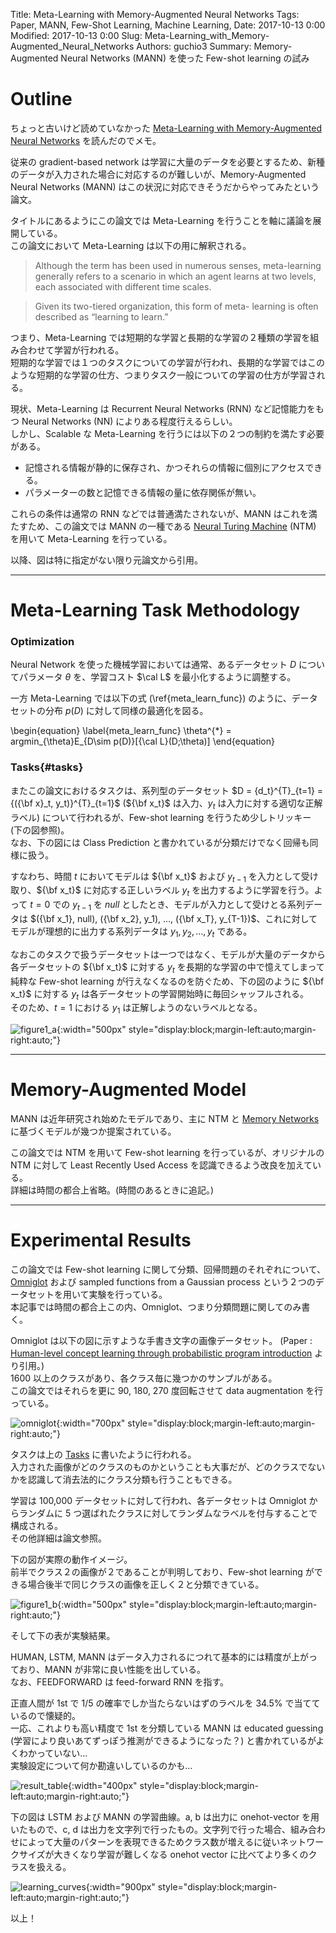 Title: Meta-Learning with Memory-Augmented Neural Networks
Tags: Paper, MANN, Few-Shot Learning, Machine Learning,
Date: 2017-10-13 0:00
Modified: 2017-10-13 0:00
Slug: Meta-Learning_with_Memory-Augmented_Neural_Networks
Authors: guchio3
Summary: Memory-Augmented Neural Networks (MANN) を使った Few-shot learning の試み

# Outline
ちょっと古いけど読めていなかった [Meta-Learning with Memory-Augmented Neural Networks](http://proceedings.mlr.press/v48/santoro16.pdf) を読んだのでメモ。

従来の gradient-based network は学習に大量のデータを必要とするため、新種のデータが入力された場合に対応するのが難しいが、Memory-Augmented Neural Networks (MANN) はこの状況に対応できそうだからやってみたという論文。

タイトルにあるようにこの論文では Meta-Learning を行うことを軸に議論を展開している。  
この論文において Meta-Learning は以下の用に解釈される。

> Although the term has been used in numerous senses, meta-learning generally refers to a scenario in which an agent learns at two levels, each associated with different time scales.

> Given its two-tiered organization, this form of meta- learning is often described as “learning to learn.”

つまり、Meta-Learning では短期的な学習と長期的な学習の２種類の学習を組み合わせて学習が行われる。  
短期的な学習では１つのタスクについての学習が行われ、長期的な学習ではこのような短期的な学習の仕方、つまりタスク一般についての学習の仕方が学習される。  

現状、Meta-Learning は Recurrent Neural Networks (RNN) など記憶能力をもつ Neural Networks (NN) によりある程度行えるらしい。  
しかし、Scalable な Meta-Learning を行うには以下の２つの制約を満たす必要がある。

* 記憶される情報が静的に保存され、かつそれらの情報に個別にアクセスできる。
* パラメーターの数と記憶できる情報の量に依存関係が無い。

これらの条件は通常の RNN などでは普通満たされないが、MANN はこれを満たすため、この論文では MANN の一種である [Neural Turing Machine](https://arxiv.org/pdf/1410.5401.pdf) (NTM) を用いて Meta-Learning を行っている。

以降、図は特に指定がない限り元論文から引用。


---
# Meta-Learning Task Methodology
### Optimization
Neural Network を使った機械学習においては通常、あるデータセット $D$ についてパラメータ $\theta$ を、学習コスト $\cal L$ を最小化するように調整する。

一方 Meta-Learning では以下の式 (\ref{meta_learn_func}) のように、データセットの分布 $p(D)$ に対して同様の最適化を図る。

\begin{equation}
\label{meta_learn_func}
    \theta^{*} = argmin_{\theta}E_{D\sim p(D)}[{\cal L}(D;\theta)]
\end{equation}

### Tasks{#tasks}
またこの論文におけるタスクは、系列型のデータセット $D = {d_t}^{T}_{t=1} = {({\bf x}_t, y_t)}^{T}_{t=1}$ (${\bf x_t}$ は入力、$y_t$ は入力に対する適切な正解ラベル) について行われるが、Few-shot learning を行うため少しトリッキー (下の図参照)。  
なお、下の図には Class Prediction と書かれているが分類だけでなく回帰も同様に扱う。

すなわち、時間 $t$ においてモデルは ${\bf x_t}$ および $y_{t-1}$ を入力として受け取り、${\bf x_t}$ に対応する正しいラベル $y_t$ を出力するように学習を行う。よって $t = 0$ での $y_{t-1}$ を $null$ としたとき、モデルが入力として受けとる系列データは $({\bf x_1}, null), ({\bf x_2}, y_1), ..., ({\bf x_T}, y_{T-1})$、これに対してモデルが理想的に出力する系列データは $y_1, y_2 , ..., y_t$ である。

なおこのタスクで扱うデータセットは一つではなく、モデルが大量のデータから各データセットの ${\bf x_t}$ に対する $y_t$ を長期的な学習の中で憶えてしまって純粋な Few-shot learning が行えなくなるのを防ぐため、下の図のように ${\bf x_t}$ に対する $y_t$ は各データセットの学習開始時に毎回シャッフルされる。  
そのため、$t = 1$ における $y_1$ は正解しようのないラベルとなる。

![figure1_a]({filename}/images/Research/Meta-Learning_with_Memory_Augmented_Neural_Networks/figure1_a.jpg){:width="500px" style="display:block;margin-left:auto;margin-right:auto;"}


---
# Memory-Augmented Model
MANN は近年研究され始めたモデルであり、主に NTM と [Memory Networks](https://arxiv.org/pdf/1410.3916.pdf) に基づくモデルが幾つか提案されている。

この論文では NTM を用いて Few-shot learning を行っているが、オリジナルの NTM に対して Least Recently Used Access を認識できるよう改良を加えている。  
詳細は時間の都合上省略。(時間のあるときに追記。)


---
# Experimental Results
この論文では Few-shot learning に関して分類、回帰問題のそれぞれについて、[Omniglot](https://github.com/brendenlake/omniglot) および sampled functions from a Gaussian process という２つのデータセットを用いて実験を行っている。  
本記事では時間の都合上この内、Omniglot、つまり分類問題に関してのみ書く。

Omniglot は以下の図に示すような手書き文字の画像データセット。 (Paper : [Human-level concept learning through probabilistic program introduction](http://web.mit.edu/cocosci/Papers/Science-2015-Lake-1332-8.pdf) より引用。)  
1600 以上のクラスがあり、各クラス毎に幾つかのサンプルがある。  
この論文ではそれらを更に 90, 180, 270 度回転させて data augmentation を行っている。

![omniglot]({filename}/images/Research/Meta-Learning_with_Memory_Augmented_Neural_Networks/omniglot.jpg){:width="700px" style="display:block;margin-left:auto;margin-right:auto;"}

タスクは上の [Tasks](#tasks) に書いたように行われる。  
入力された画像がどのクラスのものかということも大事だが、どのクラスでないかを認識して消去法的にクラス分類も行うこともできる。

学習は 100,000 データセットに対して行われ、各データセットは Omniglot からランダムに 5 つ選ばれたクラスに対してランダムなラベルを付与することで構成される。  
その他詳細は論文参照。

下の図が実際の動作イメージ。  
前半でクラス２の画像が２であることが判明しており、Few-shot learning ができる場合後半で同じクラスの画像を正しく２と分類できている。

![figure1_b]({filename}/images/Research/Meta-Learning_with_Memory_Augmented_Neural_Networks/figure1_b.jpg){:width="500px" style="display:block;margin-left:auto;margin-right:auto;"}

そして下の表が実験結果。

HUMAN, LSTM, MANN はデータ入力されるにつれて基本的には精度が上がっており、MANN が非常に良い性能を出している。   
なお、FEEDFORWARD は feed-forward RNN を指す。

正直人間が 1st で 1/5 の確率でしか当たらないはずのラベルを 34.5% で当てているので懐疑的。  
一応、これよりも高い精度で 1st を分類している MANN は educated guessing (学習により良いあてずっぽう推測ができるようになった？) と書かれているがよくわかっていない...  
実験設定について何か勘違いしているのかも...

![result_table]({filename}/images/Research/Meta-Learning_with_Memory_Augmented_Neural_Networks/result_table.jpg){:width="400px" style="display:block;margin-left:auto;margin-right:auto;"}

下の図は LSTM および MANN の学習曲線。a, b は出力に onehot-vector を用いたもので、c, d は出力を文字列で行ったもの。文字列で行った場合、組み合わせによって大量のパターンを表現できるためクラス数が増えるに従いネットワークサイズが大きくなり学習が難しくなる onehot vector に比べてより多くのクラスを扱える。

![learning_curves]({filename}/images/Research/Meta-Learning_with_Memory_Augmented_Neural_Networks/learning_curves.jpg){:width="900px" style="display:block;margin-left:auto;margin-right:auto;"}


以上！
